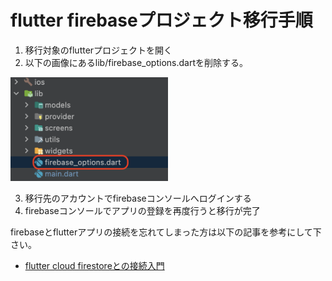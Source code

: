 # flutter firebaseプロジェクト移行手順

1. 移行対象のflutterプロジェクトを開く
2. 以下の画像にあるlib/firebase_options.dartを削除する。

<img src="image/スクリーンショット 2023-10-05 9.04.18.png" width="50%">

3. 移行先のアカウントでfirebaseコンソールへログインする
4. firebaseコンソールでアプリの登録を再度行うと移行が完了

firebaseとflutterアプリの接続を忘れてしまった方は以下の記事を参考にして下さい。

- [flutter cloud firestoreとの接続入門](https://zenn.dev/articles/4f48c4c928fa64/edit)